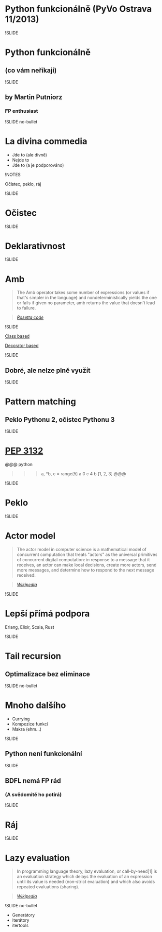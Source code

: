 # Python funkcionálně (PyVo Ostrava 11/2013)

!SLIDE

# Python funkcionálně

## (co vám neříkají)

!SLIDE

## by Martin Putniorz

### FP enthusiast

!SLIDE no-bullet

# La divina commedia

* Jde to (ale divně)
* Nejde to
* Jde to (a je podporováno)

!NOTES

Očistec, peklo, ráj

!SLIDE

# Očistec

!SLIDE

# Deklarativnost

!SLIDE

# Amb

> The Amb operator takes some number of expressions (or values if that's simpler in the language) and nondeterministically yields the one or fails if given no parameter, amb returns the value that doesn't lead to failure.

> <cite>[Rosetta code](http://rosettacode.org/wiki/Amb "Amb operator on Rosetta code")</cite>

!SLIDE

[Class based](http://rosettacode.org/wiki/Amb#Python)

[Decorator based](https://gist.github.com/fogus/5622860)

!SLIDE

## Dobré, ale nelze plně využít

!SLIDE

# Pattern matching

## Peklo Pythonu 2, očistec Pythonu 3

!SLIDE

# [PEP 3132](http://www.python.org/dev/peps/pep-3132/ "Extended Iterable Unpacking")

@@@ python
>>> a, *b, c = range(5)
>>> a
0
>>> c
4
>>> b
[1, 2, 3]
@@@

!SLIDE

# Peklo

!SLIDE

# Actor model

> The actor model in computer science is a mathematical model of concurrent computation that treats "actors" as the universal primitives of concurrent digital computation: in response to a message that it receives, an actor can make local decisions, create more actors, send more messages, and determine how to respond to the next message received.

> <cite>[Wikipedia](https://en.wikipedia.org/wiki/Actor_model "Actor model on Wikipedia")</cite>

!SLIDE

# Lepší přímá podpora

Erlang, Elixir, Scala, Rust

!SLIDE

# Tail recursion

## Optimalizace bez eliminace

!SLIDE no-bullet

# Mnoho dalšího

* Currying
* Kompozice funkcí
* Makra (ehm...)

!SLIDE

## Python není funkcionální

!SLIDE

## BDFL nemá FP rád

### (A svědomitě ho potírá)

!SLIDE

# Ráj

!SLIDE

# Lazy evaluation

> In programming language theory, lazy evaluation, or call-by-need[1] is an evaluation strategy which delays the evaluation of an expression until its value is needed (non-strict evaluation) and which also avoids repeated evaluations (sharing).

> <cite>[Wikipedia](https://en.wikipedia.org/wiki/Lazy_evaluation "Lazy evaluation on Wikipedia")</cite>

!SLIDE no-bullet

* Generátory
* Iterátory
* itertools